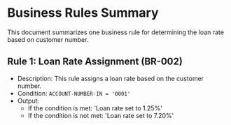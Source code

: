 # Business Rules Summary
This document summarizes one business rule for determining the loan rate based on customer number.
## Rule 1: Loan Rate Assignment (BR-002)
* Description: This rule assigns a loan rate based on the customer number.
* Condition: `ACCOUNT-NUMBER-IN = '0001'`
* Output:
	* If the condition is met: 'Loan rate set to 1.25%'
	* If the condition is not met: 'Loan rate set to 7.20%'